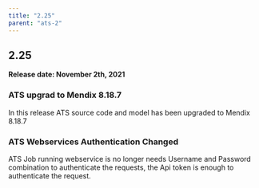 ```yaml
---
title: "2.25"
parent: "ats-2"
---
```


## 2.25

**Release date: November 2th, 2021**

### ATS upgrad to Mendix 8.18.7

In this release ATS source code and model has been upgraded to Mendix 8.18.7

### ATS Webservices Authentication Changed

ATS Job running webservice is no longer needs Username and Password combination to authenticate the requests, the Api token is enough to authenticate the request.

